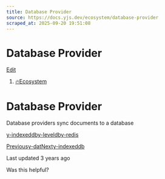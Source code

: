 ```yaml
---
title: Database Provider
source: https://docs.yjs.dev/ecosystem/database-provider
scraped_at: 2025-09-20 19:51:08
---
```


# Database Provider

[Edit](https://github.com/yjs/docs/blob/main/ecosystem/database-provider/README.md)

1. [🔥Ecosystem](/ecosystem)

# Database Provider

Database providers sync documents to a database

[y-indexeddb](/ecosystem/database-provider/y-indexeddb)[y-leveldb](/ecosystem/database-provider/y-leveldb)[y-redis](/ecosystem/database-provider/y-redis)

[Previousy-dat](/ecosystem/connection-provider/y-hyper)[Nexty-indexeddb](/ecosystem/database-provider/y-indexeddb)

Last updated 3 years ago

Was this helpful?